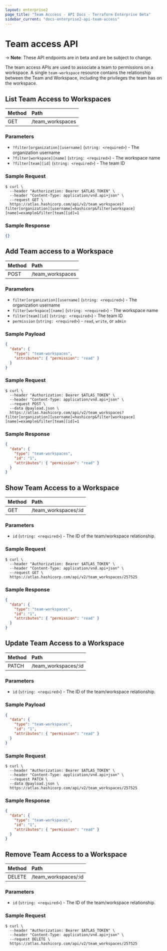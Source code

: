 ```yaml
---
layout: enterprise2
page_title: "Team Acccess - API Docs - Terraform Enterprise Beta"
sidebar_current: "docs-enterprise2-api-team-access"
---
```


# Team access API

-> **Note**: These API endpoints are in beta and are be subject to change.

The team access APIs are used to associate a team to permissions on a workspace. A single `team-workspace` resource contains the relationship between the Team and Workspace, including the privileges the team has on the workspace.

## List Team Access to Workspaces

| Method | Path           |
| :----- | :------------- |
| GET | /team_workspaces |

### Parameters

- `?filter[organization][username]` (`string: <required>`) - The organization username
- `?filter[workspace][name]` (`string: <required>`) - The workspace name
- `?filter[team][id]` (`string: <required>`) - The team ID

### Sample Request

```shell
$ curl \
  --header "Authorization: Bearer $ATLAS_TOKEN" \
  --header "Content-Type: application/vnd.api+json" \
  --request GET \
  https://atlas.hashicorp.com/api/v2/team_workspaces?filter[organization][username]=hashicorp&filter[workspace][name]=example&filter[team][id]=1
```

### Sample Response

```json
{}
```

## Add Team access to a Workspace

| Method | Path           |
| :----- | :------------- |
| POST | /team_workspaces |

### Parameters

- `filter[organization][username]` (`string: <required>`) - The organization username
- `filter[workspace][name]` (`string: <required>`) - The workspace name
- `filter[team][id]` (`string: <required>`) - The team ID
- `permission` (`string: <required>`) - `read`, `write`, or `admin`

### Sample Payload

```json
{
  "data": {
    "type": "team-workspaces",
    "attributes": { "permission": "read" }
  }
}
```

### Sample Request

```shell
$ curl \
  --header "Authorization: Bearer $ATLAS_TOKEN" \
  --header "Content-Type: application/vnd.api+json" \
  --request POST \
  --data @payload.json \
  https://atlas.hashicorp.com/api/v2/team_workspaces?filter[organization][username]=hashicorp&filter[workspace][name]=example&filter[team][id]=1
```

### Sample Response

```json
{
  "data": {
    "type": "team-workspaces",
    "id": "1",
    "attributes": { "permission": "read" }
  }
}
```

## Show Team Access to a Workspace

| Method | Path           |
| :----- | :------------- |
| GET | /team_workspaces/:id |

### Parameters

- `id` (`string: <required>`) - The ID of the team/workspace relationship.

### Sample Request

```shell
$ curl \
  --header "Authorization: Bearer $ATLAS_TOKEN" \
  --header "Content-Type: application/vnd.api+json" \
  --request GET \
  https://atlas.hashicorp.com/api/v2/team_workspaces/257525
```

### Sample Response

```json
{
  "data": {
    "type": "team-workspaces",
    "id": "1",
    "attributes": { "permission": "read" }
  }
}
```

## Update Team Access to a Workspace

| Method | Path           |
| :----- | :------------- |
| PATCH | /team_workspaces/:id |

### Parameters

- `id` (`string: <required>`) - The ID of the team/workspace relationship.

### Sample Payload

```json
{
  "data": {
    "type": "team-workspaces",
    "id": "1",
    "attributes": { "permission": "read" }
  }
}
```

### Sample Request

```shell
$ curl \
  --header "Authorization: Bearer $ATLAS_TOKEN" \
  --header "Content-Type: application/vnd.api+json" \
  --request PATCH \
  --data @payload.json \
  https://atlas.hashicorp.com/api/v2/team_workspaces/257525
```

### Sample Response

```json
{
  "data": {
    "type": "team-workspaces",
    "id": "1",
    "attributes": { "permission": "read" }
  }
}
```

## Remove Team Access to a Workspace

| Method | Path           |
| :----- | :------------- |
| DELETE | /team_workspaces/:id |

### Parameters

- `id` (`string: <required>`) - The ID of the team/workspace relationship.

### Sample Request

```shell
$ curl \
  --header "Authorization: Bearer $ATLAS_TOKEN" \
  --header "Content-Type: application/vnd.api+json" \
  --request DELETE \
  https://atlas.hashicorp.com/api/v2/team_workspaces/257525
```

